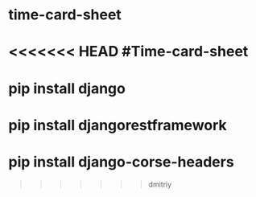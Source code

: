 # time-card-sheet

<<<<<<< HEAD
#Time-card-sheet
=======

# pip install django
# pip install djangorestframework
# pip install django-corse-headers
>>>>>>> dmitriy
